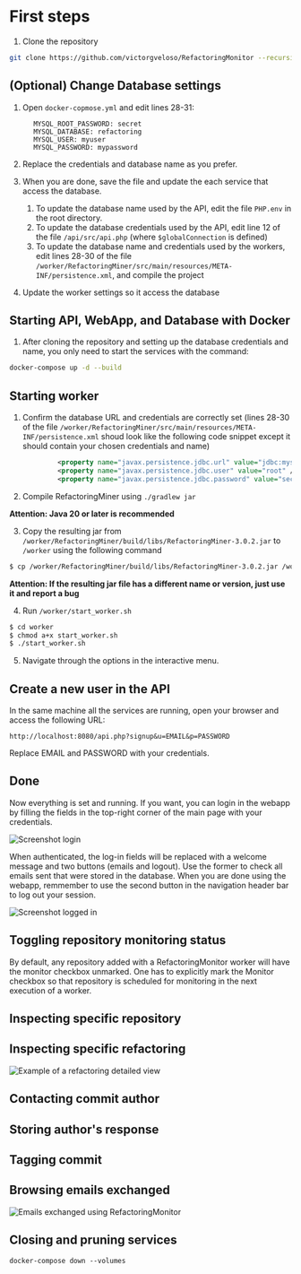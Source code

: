 # First steps

1. Clone the repository

```bash
git clone https://github.com/victorgveloso/RefactoringMonitor --recursive
```

## (Optional) Change Database settings

1. Open `docker-copmose.yml` and edit lines 28-31:

```
      MYSQL_ROOT_PASSWORD: secret
      MYSQL_DATABASE: refactoring
      MYSQL_USER: myuser
      MYSQL_PASSWORD: mypassword
```

2. Replace the credentials and database name as you prefer.

3. When you are done, save the file and update the each service that access the database.

   1. To update the database name used by the API, edit the file `PHP.env` in the root directory.
   2. To update the database credentials used by the API, edit line 12 of the file `/api/src/api.php` (where `$globalConnection` is defined)
   3. To update the database name and credentials used by the workers, edit lines 28-30 of the file `/worker/RefactoringMiner/src/main/resources/META-INF/persistence.xml`, and compile the project

4. Update the worker settings so it access the database

## Starting API, WebApp, and Database with Docker

1. After cloning the repository and setting up the database credentials and name, you only need to start the services with the command:

```bash
docker-compose up -d --build
```


## Starting worker

1. Confirm the database URL and credentials are correctly set (lines 28-30 of the file `/worker/RefactoringMiner/src/main/resources/META-INF/persistence.xml` shoud look like the following code snippet except it should contain your chosen credentials and name)
```xml
            <property name="javax.persistence.jdbc.url" value="jdbc:mysql://localhost:3306/refactoring?useSSL=false" />
            <property name="javax.persistence.jdbc.user" value="root" />
            <property name="javax.persistence.jdbc.password" value="secret" />
```

2. Compile RefactoringMiner using `./gradlew jar`

**Attention: Java 20 or later is recommended**

3. Copy the resulting jar from `/worker/RefactoringMiner/build/libs/RefactoringMiner-3.0.2.jar` to `/worker` using the following command

```bash
$ cp /worker/RefactoringMiner/build/libs/RefactoringMiner-3.0.2.jar /worker/RefactoringMiner.jar
```

**Attention: If the resulting jar file has a different name or version, just use it and report a bug**

4. Run `/worker/start_worker.sh`

```bash
$ cd worker
$ chmod a+x start_worker.sh
$ ./start_worker.sh
```

5. Navigate through the options in the interactive menu.

## Create a new user in the API

In the same machine all the services are running, open your browser and access the following URL:

`http://localhost:8080/api.php?signup&u=EMAIL&p=PASSWORD`

Replace EMAIL and PASSWORD with your credentials.

## Done

Now everything is set and running. If you want, you can login in the webapp by filling the fields in the top-right corner of the main page with your credentials.

![Screenshot login](docs/screenshot-before-login.png)

When authenticated, the log-in fields will be replaced with a welcome message and two buttons (emails and logout).
Use the former to check all emails sent that were stored in the database.
When you are done using the webapp, remmember to use the second button in the navigation header bar to log out your session.


![Screenshot logged in](docs/screenshot-after-login.png)

## Toggling repository monitoring status

By default, any repository added with a RefactoringMonitor worker will have the monitor checkbox unmarked. One has to explicitly mark the Monitor checkbox so that repository is scheduled for monitoring in the next execution of a worker.

## Inspecting specific repository



## Inspecting specific refactoring

![Example of a refactoring detailed view](docs/example-screenshot.png)

## Contacting commit author

## Storing author's response

## Tagging commit

## Browsing emails exchanged

![Emails exchanged using RefactoringMonitor](docs/emails.png)

## Closing and pruning services

```
docker-compose down --volumes
```